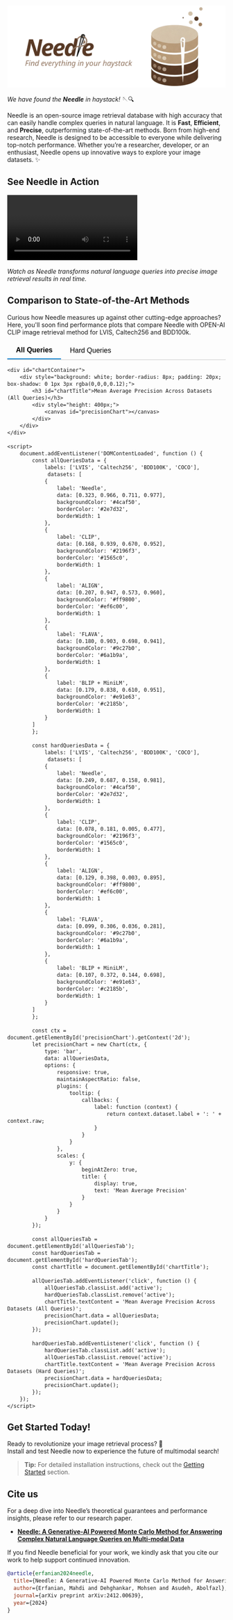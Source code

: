 <!-- Needle Banner -->
![Needle Banner](media/needle-banner-transparent.png)

<!-- Motto -->
*We have found the* ***Needle*** *in haystack!* 🪡🔍

<!-- Description -->
Needle is an open-source image retrieval database with high accuracy that can easily handle complex queries in natural language. It is **Fast**, **Efficient**, and **Precise**, outperforming state-of-the-art methods. Born from high-end research, Needle is designed to be accessible to everyone while delivering top-notch performance. Whether you’re a researcher, developer, or an enthusiast, Needle opens up innovative ways to explore your image datasets. ✨

<!-- Demonstration GIF -->
## See Needle in Action

<video controls>
  <source src="media/needle-demo.mp4" type="video/mp4">
</video>

*Watch as Needle transforms natural language queries into precise image retrieval results in real time.*


## Comparison to State-of-the-Art Methods
Curious how Needle measures up against other cutting-edge approaches? Here, you'll soon find performance plots that compare Needle with OPEN-AI CLIP image retrieval method for LVIS, Caltech256 and BDD100k.   

<!DOCTYPE html>
<html lang="en">
<head>
    <meta charset="UTF-8">
    <meta name="viewport" content="width=device-width, initial-scale=1.0">
    <script src="https://cdnjs.cloudflare.com/ajax/libs/Chart.js/3.7.0/chart.min.js"></script>
    <style>
        .tabs {
            display: flex;
            margin-bottom: 10px;
            border-bottom: 2px solid #e0e0e0;
        }
        .tab-button {
            padding: 10px 20px;
            cursor: pointer;
            border: none;
            background: none;
            outline: none;
            font-size: 16px;
        }
        .tab-button.active {
            border-bottom: 2px solid #007acc;
            font-weight: bold;
        }
    </style>
    <title>Mean Average Precision Charts</title>
</head>
<body>
    <div class="tabs">
        <button class="tab-button active" id="allQueriesTab">All Queries</button>
        <button class="tab-button" id="hardQueriesTab">Hard Queries</button>
    </div>

    <div id="chartContainer">
        <div style="background: white; border-radius: 8px; padding: 20px; box-shadow: 0 1px 3px rgba(0,0,0,0.12);">
            <h3 id="chartTitle">Mean Average Precision Across Datasets (All Queries)</h3>
            <div style="height: 400px;">
                <canvas id="precisionChart"></canvas>
            </div>
        </div>
    </div>

    <script>
        document.addEventListener('DOMContentLoaded', function () {
            const allQueriesData = {
                labels: ['LVIS', 'Caltech256', 'BDD100K', 'COCO'],
                 datasets: [
                {
                    label: 'Needle',
                    data: [0.323, 0.966, 0.711, 0.977],
                    backgroundColor: '#4caf50',
                    borderColor: '#2e7d32',
                    borderWidth: 1
                },
                {
                    label: 'CLIP',
                    data: [0.168, 0.939, 0.670, 0.952],
                    backgroundColor: '#2196f3',
                    borderColor: '#1565c0',
                    borderWidth: 1
                },
                {
                    label: 'ALIGN',
                    data: [0.207, 0.947, 0.573, 0.960],
                    backgroundColor: '#ff9800',
                    borderColor: '#ef6c00',
                    borderWidth: 1
                },
                {
                    label: 'FLAVA',
                    data: [0.180, 0.903, 0.698, 0.941],
                    backgroundColor: '#9c27b0',
                    borderColor: '#6a1b9a',
                    borderWidth: 1
                },
                {
                    label: 'BLIP + MiniLM',
                    data: [0.179, 0.838, 0.610, 0.951],
                    backgroundColor: '#e91e63',
                    borderColor: '#c2185b',
                    borderWidth: 1
                }
            ]
            };

            const hardQueriesData = {
                labels: ['LVIS', 'Caltech256', 'BDD100K', 'COCO'],
                 datasets: [
                {
                    label: 'Needle',
                    data: [0.249, 0.687, 0.158, 0.981],
                    backgroundColor: '#4caf50',
                    borderColor: '#2e7d32',
                    borderWidth: 1
                },
                {
                    label: 'CLIP',
                    data: [0.078, 0.181, 0.005, 0.477],
                    backgroundColor: '#2196f3',
                    borderColor: '#1565c0',
                    borderWidth: 1
                },
                {
                    label: 'ALIGN',
                    data: [0.129, 0.398, 0.003, 0.895],
                    backgroundColor: '#ff9800',
                    borderColor: '#ef6c00',
                    borderWidth: 1
                },
                {
                    label: 'FLAVA',
                    data: [0.099, 0.306, 0.036, 0.281],
                    backgroundColor: '#9c27b0',
                    borderColor: '#6a1b9a',
                    borderWidth: 1
                },
                {
                    label: 'BLIP + MiniLM',
                    data: [0.107, 0.372, 0.144, 0.698],
                    backgroundColor: '#e91e63',
                    borderColor: '#c2185b',
                    borderWidth: 1
                }
            ]
            };

            const ctx = document.getElementById('precisionChart').getContext('2d');
            let precisionChart = new Chart(ctx, {
                type: 'bar',
                data: allQueriesData,
                options: {
                    responsive: true,
                    maintainAspectRatio: false,
                    plugins: {
                        tooltip: {
                            callbacks: {
                                label: function (context) {
                                    return context.dataset.label + ': ' + context.raw;
                                }
                            }
                        }
                    },
                    scales: {
                        y: {
                            beginAtZero: true,
                            title: {
                                display: true,
                                text: 'Mean Average Precision'
                            }
                        }
                    }
                }
            });

            const allQueriesTab = document.getElementById('allQueriesTab');
            const hardQueriesTab = document.getElementById('hardQueriesTab');
            const chartTitle = document.getElementById('chartTitle');

            allQueriesTab.addEventListener('click', function () {
                allQueriesTab.classList.add('active');
                hardQueriesTab.classList.remove('active');
                chartTitle.textContent = 'Mean Average Precision Across Datasets (All Queries)';
                precisionChart.data = allQueriesData;
                precisionChart.update();
            });

            hardQueriesTab.addEventListener('click', function () {
                hardQueriesTab.classList.add('active');
                allQueriesTab.classList.remove('active');
                chartTitle.textContent = 'Mean Average Precision Across Datasets (Hard Queries)';
                precisionChart.data = hardQueriesData;
                precisionChart.update();
            });
        });
    </script>
</body>
</html>

<!-- Call to Action -->
## Get Started Today!
Ready to revolutionize your image retrieval process? 🚀  
Install and test Needle now to experience the future of multimodal search!

> **Tip:** For detailed installation instructions, check out the [Getting Started](getting-started.md) section.

## Cite us 

For a deep dive into Needle’s theoretical guarantees and performance insights, please refer to our research paper.
- [**Needle: A Generative-AI Powered Monte Carlo Method for Answering Complex Natural Language Queries on Multi-modal Data**](https://arxiv.org/abs/2412.00639)

If you find Needle beneficial for your work, we kindly ask that you cite our work to help support continued innovation.

```bibtex  
@article{erfanian2024needle,
  title={Needle: A Generative-AI Powered Monte Carlo Method for Answering Complex Natural Language Queries on Multi-modal Data},
  author={Erfanian, Mahdi and Dehghankar, Mohsen and Asudeh, Abolfazl},
  journal={arXiv preprint arXiv:2412.00639},
  year={2024}
}
```  
